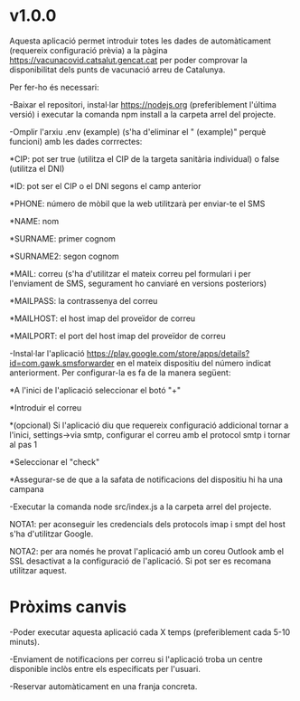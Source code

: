# v1.0.0
Aquesta aplicació permet introduir totes les dades de automàticament (requereix configuració prèvia) a la pàgina https://vacunacovid.catsalut.gencat.cat per poder comprovar la disponibilitat dels punts de vacunació arreu de Catalunya.

Per fer-ho és necessari:

-Baixar el repositori, instal·lar https://nodejs.org (preferiblement l'última versió) i executar la comanda npm install a la carpeta arrel del projecte.

-Omplir l'arxiu .env (example) (s'ha d'eliminar el " (example)" perquè funcioni) amb les dades corrrectes:

*CIP: pot ser true (utilitza el CIP de la targeta sanitària individual) o false (utilitza el DNI)

*ID: pot ser el CIP o el DNI segons el camp anterior

*PHONE: número de mòbil que la web utilitzarà per enviar-te el SMS

*NAME: nom

*SURNAME: primer cognom

*SURNAME2: segon cognom

*MAIL: correu (s'ha d'utilitzar el mateix correu pel formulari i per l'enviament de SMS, segurament ho canviaré en versions posteriors)

*MAILPASS: la contrassenya del correu

*MAILHOST: el host imap del proveïdor de correu

*MAILPORT: el port del host imap del proveïdor de correu

-Instal·lar l'aplicació https://play.google.com/store/apps/details?id=com.gawk.smsforwarder en el mateix dispositiu del número indicat anteriorment. Per configurar-la es fa de la manera següent:

*A l'inici de l'aplicació seleccionar el botó "+"

*Introduir el correu

*(opcional) Si l'aplicació diu que requereix configuració addicional tornar a l'inici, settings->via smtp, configurar el correu amb el protocol smtp i tornar al pas 1

*Seleccionar el "check"

*Assegurar-se de que a la safata de notificacions del dispositiu hi ha una campana

-Executar la comanda node src/index.js a la carpeta arrel del projecte.

NOTA1: per aconseguir les credencials dels protocols imap i smpt del host s'ha d'utilitzar Google.

NOTA2: per ara només he provat l'aplicació amb un coreu Outlook amb el SSL desactivat a la configuració de l'aplicació. Si pot ser es recomana utilitzar aquest.

# Pròxims canvis

-Poder executar aquesta aplicació cada X temps (preferiblement cada 5-10 minuts).

-Enviament de notificacions per correu si l'aplicació troba un centre disponible inclòs entre els especificats per l'usuari.

-Reservar automàticament en una franja concreta.
